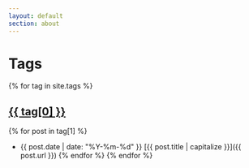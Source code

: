 ```yaml
---
layout: default
section: about
---
```

# Tags

{% for tag in site.tags %}
## <a href="/tags/{{ tag[0] }}">{{ tag[0] }}</a>
{% for post in tag[1] %}
 * {{ post.date | date: "%Y-%m-%d" }} [{{ post.title | capitalize }}]({{ post.url }})
{% endfor %}
{% endfor %}
